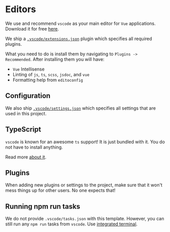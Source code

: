 # Editors

We use and recommend `vscode` as your main editor for `Vue` applications.
Download it for free [here](https://code.visualstudio.com/).

We ship a [`.vscode/extensions.json`](https://code.visualstudio.com/docs/editor/extension-gallery#_workspace-recommended-extensions)
plugin which specifies all required plugins.

What you need to do is install them by navigating to `Plugins -> Recommended`.
After installing them you will have:

- `Vue` Intellisense
- Linting of `js`, `ts`, `scss`, `jsdoc`, and `vue`
- Formatting help from `editoconfig`

## Configuration

We also ship [`.vscode/settings.json`](https://code.visualstudio.com/docs/getstarted/settings#_creating-user-and-workspace-settings)
which specifies all settings that are used in this project.

## TypeScript

`vscode` is known for an awesome `ts` support! It is just bundled with it.
You do not have to install anything.

Read more [about it](https://code.visualstudio.com/docs/languages/typescript).

## Plugins

When adding new plugins or settings to the project, make sure that it won't
mess things up for other users. No one expects that!

## Running npm run tasks

We do not provide `.vscode/tasks.json` with this template.
However, you can still run any `npm run` tasks from `vscode`.
Use [integrated terminal](https://code.visualstudio.com/docs/editor/integrated-terminal).
